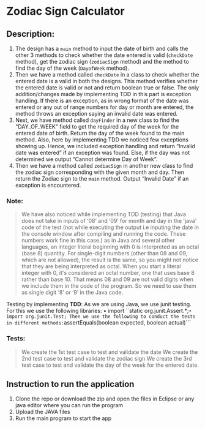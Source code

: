 # Zodiac Sign Calculator #
## Description: ##
1.	The design has a ```main``` method to input the date of birth and calls the other 3 methods to check whether the date entered is valid (```checkDate``` method), get the zodiac sign (```zodiacSign``` method) and the method to find the day of the week (```DayofWeek``` method). 
2.	Then we have a method called ```checkDate``` in a class to check whether the entered date is a valid in both the designs. This method verifies whether the entered date is valid or not and return boolean true or false. The only addition/changes made by implementing TDD in this part is exception handling. If there is an exception, as in wrong format of the date was entered or any out of range numbers for day or month are entered, the method throws an exception saying an invalid date was entered.
3.	Next, we have method called ```dayFinder``` in a new class to find the “DAY_OF_WEEK” field to get the required day of the week for the entered date of birth. Return the day of the week found to the main method. Also, here by implementing TDD we noticed few exceptions showing up. Hence, we included exception handling and return “Invalid date was entered” if an exception was found. Else, if the day was not determined we output “Cannot determine Day of Week”.
4.	Then we have a method called ```zodiacSign``` in another new class to find the zodiac sign corresponding with the given month and day. Then return the Zodiac sign to the ```main``` method. Output “Invalid Date” if an exception is encountered. 

### Note: ###
>	We have also noticed while implementing TDD (testing) that Java does not take in inputs of ‘08’ and ‘09’ for month and day in the 'java' code of the test (not while executing the output i.e inputing the date in the console window after compiling and running the code. These numbers work fine in this case.) as in Java and several other languages, an integer literal beginning with 0 is interpreted as an octal (base 8) quantity. For single-digit numbers (other than 08 and 09, which are not allowed), the result is the same, so you might not notice that they are being interpreted as octal. When you start a literal integer with 0, it's considered an octal number, one that uses base 8 rather than base 10. That means 08 and 09 are not valid digits when we include them in the code of the program. So we need to use them as single digit ‘8’ or ‘9’ in the Java code.

Testing by implementing **TDD**:
As we are using Java, we use junit testing. 
For this we use the following libraries:
•	import ``static org.junit.Assert.*;```
•	import org.junit.Test;
Then we use the following to conduct the tests in different methods:
```assertEquals(boolean expected, boolean actual)```

### Tests: ###
>	We create the 1st test case to test and validate the date
>	We create the 2nd test case to test and validate the zodiac sign
>	We create the 3rd test case to test and validate the day of the week for the entered date.

## Instruction to run the application ##

1. Clone the repo or download the zip and open the files in Eclipse or any java editor where you can run the program
2. Upload the JAVA files
3. Run the main program to start the app
